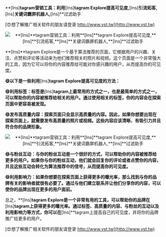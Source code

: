 **[Ins]**tagram营销工具：利用**[Ins]**tagram Explore提高可见度,**[Ins]**引流拓客,**[Ins]**关键词霸屏机器人,**[Ins]**过滤助手

[😍想了解推广相关软件的朋友请登录 http://www.vst.tw](http://www.vst.tw)

 <center><img src="https://vst.tw/MP4/tuiguang/png/7.png" alt="**[Ins]**tagram营销工具：利用**[Ins]**tagram Explore提高可见度,**[Ins]**引流拓客,**[Ins]**关键词霸屏机器人,**[Ins]**过滤助手"></center>

**[Ins]**tagram Explore是一个基于算法推荐的页面，它根据用户的兴趣、关注、点赞和评论等活动来为他们推荐相关的照片和视频。这个页面是一个非常强大的工具，因为它可以将你的内容推荐给可能对你感兴趣的用户，从而提高你的可见度。

**😄以下是一些利用**[Ins]**tagram Explore提高可见度的方法：**

**😄利用标签：标签是**[Ins]**tagram上最常用的方式之一，也是最简单的方式之一，可以帮助你的内容被推荐给相关的用户。通过使用相关的标签，你的内容会在探索页面中更容易被发现。**

**😄发布高质量内容：探索页面只会显示高质量的内容。因此，如果你想要出现在探索页面上，就需要发布高质量的照片或视频。这些内容应该清晰、有吸引力并且符合你的品牌形象。**

 <center><img src="https://vst.tw/MP4/tuiguang/png/0.png" alt="**[Ins]**tagram营销工具：利用**[Ins]**tagram Explore提高可见度,**[Ins]**引流拓客,**[Ins]**关键词霸屏机器人,**[Ins]**过滤助手"></center>

**😄与粉丝互动：与你的粉丝互动是一个很好的方式，可以帮助你的内容被推荐给更多的用户。如果你与你的粉丝互动，他们就会回复你的评论或者点赞你的内容，并且这些互动会转化为算法推荐中的信号，从而提高你的可见度。**

**😄利用影响力：如果你想要在探索页面上获得更多的曝光率，那么找到与你的品牌有关的影响者就很有必要了。通过与他们建立联系并让他们分享你的内容，可以使你的品牌出现在更多的用户面前。**

总之，**[Ins]**tagram Explore是一个非常有用的工具，可以帮助你的品牌在**[Ins]**tagram上获得更多的曝光率。通过标签、高质量的内容、与粉丝的互动以及利用影响力等方式，你可以在**[Ins]**tagram上提高自己的可见度，并将你的品牌推广给更多的用户。

[😍想了解推广相关软件的朋友请登录 http://www.vst.tw](http://www.vst.tw)



